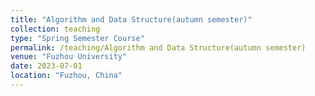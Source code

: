 ```yaml
---
title: "Algorithm and Data Structure(autumn semester)"
collection: teaching
type: "Spring Semester Course"
permalink: /teaching/Algorithm and Data Structure(autumn semester)
venue: "Fuzhou University"
date: 2023-07-01
location: "Fuzhou, China"
---
```

